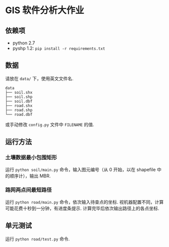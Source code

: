 # GIS 软件分析大作业

## 依赖项
* python 2.7
* pyshp 1.2: `pip install -r requirements.txt`


## 数据
请放在 `data/` 下，使用英文文件名.
```
data
├── soil.shx
├── soil.shp
├── soil.dbf
├── road.shx
├── road.shp
└── road.dbf
```
或手动修改 `config.py` 文件中 `FILENAME` 的值.


## 运行方法
### 土壤数据最小包围矩形
运行 `python soil/main.py` 命令，输入图元编号（从 0 开始，以在 shapefile 中的顺序计），输出 MBR.

### 路网两点间最短路径
运行 `python road/main.py` 命令，依次输入待查点的坐标. 视机器配置不同，计算可能花费十秒到一分钟，有进度条提示. 计算完毕后依次输出路径上的各点坐标.



## 单元测试
运行 `python road/test.py` 命令.
